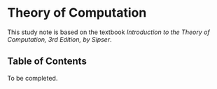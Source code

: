 Theory of Computation
===
This study note is based on the textbook *Introduction to the Theory of Computation, 3rd Edition, by Sipser*.

## Table of Contents
To be completed.